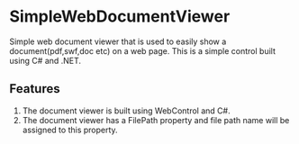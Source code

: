 SimpleWebDocumentViewer
=======================

Simple web document viewer that is used to easily show a document(pdf,swf,doc etc) on a web page. This is a simple control built using C# and .NET.


Features
-----------------------

1. The document viewer is built using WebControl and C#.
2. The document viewer has a FilePath property and file path name will be assigned to this property.

